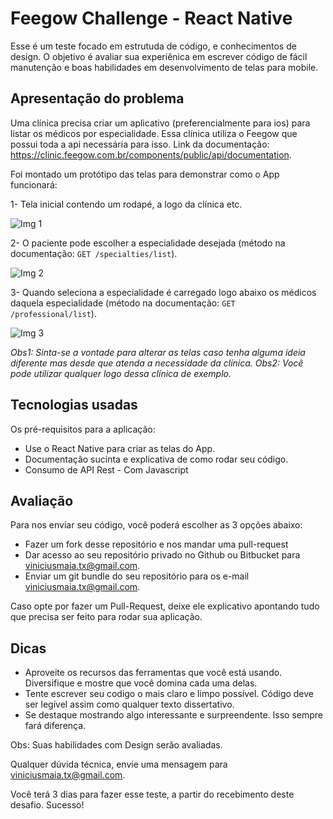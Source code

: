 # Feegow Challenge - React Native

Esse é um teste focado em estrutuda de código, e conhecimentos de design. O objetivo é avaliar sua experiênica em escrever código de fácil manutenção e boas habilidades em desenvolvimento de telas para mobile.


## Apresentação do problema

Uma clínica precisa criar um aplicativo (preferencialmente para ios) para listar os médicos por especialidade. Essa clínica utiliza o Feegow que possui toda a api necessária para isso. Link da documentação: https://clinic.feegow.com.br/components/public/api/documentation.

Foi montado um protótipo das telas para demonstrar como o App funcionará:

1- Tela inicial contendo um rodapé, a logo da clínica etc.

![Img 1](https://image.prntscr.com/image/GQje3GIqSoCn71_8GG1cIg.png "Img 1")

2- O paciente pode escolher a especialidade desejada (método na documentação: `GET /specialties/list`).
 
![Img 2](https://image.prntscr.com/image/psvFBx14R5GxsJA3-euYsw.png "Img 3")

3- Quando seleciona a especialidade é carregado logo abaixo os médicos daquela especialidade (método na documentação: `GET /professional/list`).

![Img 3](https://image.prntscr.com/image/oDI7JRRXTTWuoPV1E70t6Q.png "Img 3")


_Obs1: Sinta-se a vontade para alterar as telas caso tenha alguma ideia diferente mas desde que atenda a necessidade da clínica._
_Obs2: Você pode utilizar qualquer logo dessa clínica de exemplo._


## Tecnologias usadas

Os pré-requisitos para a aplicação:

- Use o React Native para criar as telas do App.
- Documentação sucinta e explicativa de como rodar seu código.
- Consumo de API Rest - Com Javascript

## Avaliação

Para nos enviar seu código, você poderá escolher as 3 opções abaixo:

- Fazer um fork desse repositório e nos mandar uma pull-request
- Dar acesso ao seu repositório privado no Github ou Bitbucket para viniciusmaia.tx@gmail.com.
- Enviar um git bundle do seu repositório para os e-mail viniciusmaia.tx@gmail.com.

Caso opte por fazer um Pull-Request, deixe ele explicativo apontando tudo que precisa ser feito para rodar sua aplicação. 

## Dicas

- Aproveite os recursos das ferramentas que você está usando. Diversifique e mostre que você domina cada uma delas.
- Tente escrever seu codigo o mais claro e limpo possível. Código deve ser legível assim como qualquer texto dissertativo.
- Se destaque mostrando algo interessante e surpreendente. Isso sempre fará diferença.

Obs: Suas habilidades com Design serão avaliadas.

Qualquer dúvida técnica, envie uma mensagem para viniciusmaia.tx@gmail.com.

Você terá 3 dias para fazer esse teste, a partir do recebimento deste desafio. Sucesso!
